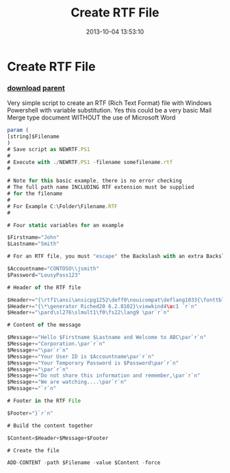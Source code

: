 ﻿---
pid:            4504
parent:         3244
children:       
poster:         jhghgjgh
title:          Create RTF File 
date:           2013-10-04 13:53:10
description:    Very simple script to create an RTF (Rich Text Format) file with Windows Powershell with variable substitution.  Yes this could be a very basic Mail Merge type document WITHOUT the use of Microsoft Word	
format:         javascript
---

# Create RTF File 

### [download](4504.js) [parent](3244.md) 

Very simple script to create an RTF (Rich Text Format) file with Windows Powershell with variable substitution.  Yes this could be a very basic Mail Merge type document WITHOUT the use of Microsoft Word	

```javascript
param (
[string]$Filename
)
# Save script as NEWRTF.PS1
#
# Execute with ./NEWRTF.PS1 -filename somefilename.rtf
#		

# Note for this basic example, there is no error checking
# The full path name INCLUDING RTF extension must be supplied
# for the filename
#
# For Example C:\Folder\Filename.RTF
#

# Four static variables for an example

$Firstname="John"
$Lastname="Smith"

# For an RTF file, you must "escape" the Backslash with an extra Backslash

$Accountname="CONTOSO\\jsmith"
$Password="LousyPass123"

# Header of the RTF file

$Header+="{\rtf1\ansi\ansicpg1252\deff0\nouicompat\deflang1033{\fonttbl{\f0\fnil\fcharset0 Consolas;}}`r`n"
$Header+="{\*\generator Riched20 6.2.8102}\viewkind4\uc1 `r`n"
$Header+="\pard\sl276\slmult1\f0\fs22\lang9 \par`r`n"

# Content of the message

$Message+="Hello $Firstname $Lastname and Welcome to ABC\par`r`n"
$Message+="Corporation.\par`r`n"
$Message+="\par`r`n"
$Message+="Your User ID is $Accountname\par`r`n"
$Message+="Your Temporary Password is $Password\par`r`n"
$Message+="\par`r`n"
$Message+="Do not share this information and remember,\par`r`n"
$Message+="We are watching....\par`r`n"
$Message+="`r`n"

# Footer in the RTF File

$Footer="}`r`n"

# Build the content together

$Content=$Header+$Message+$Footer

# Create the file

ADD-CONTENT -path $Filename -value $Content -force
```
